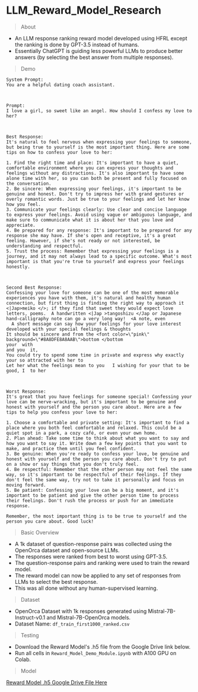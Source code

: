 # LLM_Reward_Model_Research

> About

- An LLM response ranking reward model developed using HFRL except the ranking is done by GPT-3.5 instead of humans.
- Essentially ChatGPT is guiding less powerful LLMs to produce better answers (by selecting the best answer from multiple responses).

> Demo

```
System Prompt:
You are a helpful dating coach assistant.



Prompt:
I love a girl, so sweet like an angel. How should I confess my love to her?



Best Response:
It's natural to feel nervous when expressing your feelings to someone, but being true to yourself is the most important thing. Here are some tips on how to confess your love to her:

1. Find the right time and place: It's important to have a quiet, comfortable environment where you can express your thoughts and feelings without any distractions. It's also important to have some alone time with her, so you can both be present and fully focused on the conversation.
2. Be sincere: When expressing your feelings, it's important to be genuine and honest. Don't try to impress her with grand gestures or overly romantic words. Just be true to your feelings and let her know how you feel.
3. Communicate your feelings clearly: Use clear and concise language to express your feelings. Avoid using vague or ambiguous language, and make sure to communicate what it is about her that you love and appreciate.
4. Be prepared for any response: It's important to be prepared for any response she may have. If she's open and receptive, it's a great feeling. However, if she's not ready or not interested, be understanding and respectful.
5. Trust the process: Remember that expressing your feelings is a journey, and it may not always lead to a specific outcome. What's most important is that you're true to yourself and express your feelings honestly.



Second Best Response:
Confessing your love for someone can be one of the most memorable experiences you have with them, it's natural and healthy human connection, but first thing is finding the right way to approach it <|Jap>meiko </>; if they find that sweet they would expect love letters, poems.  A handwritten <|Jap >tangoshizu </Jap or Japanese hand-calligraphy note can go a very long way!  <A note, even
  A short message can say how your feelings for your love interest developed with your special feelings & thoughts
It should be sincere and from the <font color=\"pink\" background=\"#8A8DFE8A8AAB\">bottom </bottom
your  with
and you  it,
You could try to spend some time in private and express why exactly your so attracted with her to
Let her what the feelings mean to you   I wishing for your that to be  good, I  to her



Worst Response:
It's great that you have feelings for someone special! Confessing your love can be nerve-wracking, but it's important to be genuine and honest with yourself and the person you care about. Here are a few tips to help you confess your love to her:

1. Choose a comfortable and private setting: It's important to find a place where you both feel comfortable and relaxed. This could be a quiet spot in a park, a cozy café, or even your own home.
2. Plan ahead: Take some time to think about what you want to say and how you want to say it. Write down a few key points that you want to make, and practice them until you feel confident.
3. Be genuine: When you're ready to confess your love, be genuine and honest with yourself and the person you care about. Don't try to put on a show or say things that you don't truly feel.
4. Be respectful: Remember that the other person may not feel the same way, so it's important to be respectful of their feelings. If they don't feel the same way, try not to take it personally and focus on moving forward.
5. Be patient: Confessing your love can be a big moment, and it's important to be patient and give the other person time to process their feelings. Don't rush the process or push for an immediate response.

Remember, the most important thing is to be true to yourself and the person you care about. Good luck!
```

> Basic Overview

- A 1k dataset of question-response pairs was collected using the OpenOrca dataset and open-source LLMs.
- The responses were ranked from best to worst using GPT-3.5.
- The question-response pairs and ranking were used to train the reward model.
- The reward model can now be applied to any set of responses from LLMs to select the best response.
- This was all done without any human-supervised learning.

> Dataset

- OpenOrca Dataset with 1k responses generated using Mistral-7B-Instruct-v0.1 and Mistral-7B-OpenOrca models.
- Dataset Name: `df_train_first1000_ranked.csv`

> Testing

- Download the Reward Model's .h5 file from the Google Drive link below.
- Run all cells in `Reward_Model_Demo_Module.ipynb` with A100 GPU on Colab.

> Model
 
[Reward Model .h5 Google Drive File Here](https://drive.google.com/file/d/1Tk9RolRS-w31Iw0U-3B7ClOMNdNjSj_R/view?usp=sharing)
